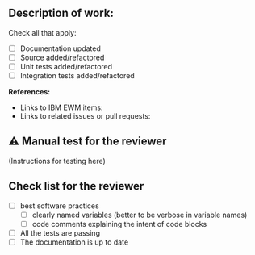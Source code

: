 ## Description of work:

Check all that apply:
- [ ] Documentation updated
- [ ] Source added/refactored
- [ ] Unit tests added/refactored
- [ ] Integration tests added/refactored

**References:**
- Links to IBM EWM items:
- Links to related issues or pull requests:

## :warning: Manual test for the reviewer
(Instructions for testing here)

## Check list for the reviewer
- [ ] best software practices
    + [ ] clearly named variables (better to be verbose in variable names)
    + [ ] code comments explaining the intent of code blocks
- [ ] All the tests are passing
- [ ] The documentation is up to date

